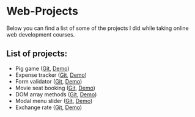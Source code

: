 # Web-Projects
Below you can find a list of some of the projects I did while taking online web development courses.

## List of projects: 
* Pig game ([Git](https://github.com/LAlex14/JS-Projects/tree/main/pig-game), [Demo](http://lesanalexandru.site/pig-game/))
* Expense tracker ([Git](https://github.com/LAlex14/JS-Projects/tree/main/expense-tracker), [Demo](http://lesanalexandru.site/expense-tracker/))
* Form validator ([Git](https://github.com/LAlex14/JS-Projects/tree/main/form-validator), [Demo](http://lesanalexandru.site/form-validator/))
* Movie seat booking ([Git](https://github.com/LAlex14/JS-Projects/tree/main/movie-seat-booking), [Demo](http://lesanalexandru.site/movie-seat-booking/))
* DOM array methods ([Git](https://github.com/LAlex14/JS-Projects/tree/main/dom-array-methods), [Demo](http://lesanalexandru.site/movie-seat-booking/))
* Modal menu slider ([Git](https://github.com/LAlex14/JS-Projects/tree/main/modal-menu-slider), [Demo](http://lesanalexandru.site/modal-menu-slider/))
* Exchange rate ([Git](https://github.com/LAlex14/JS-Projects/tree/main/exchange-rate), [Demo](http://lesanalexandru.site/exchange-rate/))
